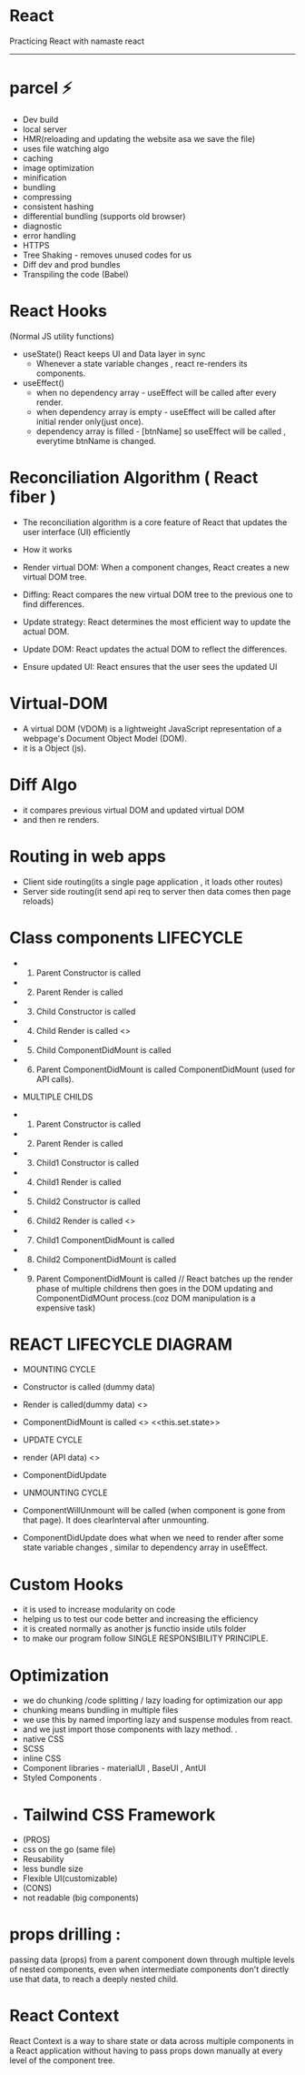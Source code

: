 # React

Practicing React with namaste react <hr>

# parcel ⚡️

- Dev build
- local server
- HMR(reloading and updating the website asa we save the file)
- uses file watching algo
- caching
- image optimization
- minification
- bundling
- compressing
- consistent hashing
- differential bundling (supports old browser)
- diagnostic
- error handling
- HTTPS
- Tree Shaking - removes unused codes for us
- Diff dev and prod bundles
- Transpiling the code (Babel)

# React Hooks

(Normal JS utility functions)

- useState() React keeps UI and Data layer in sync
  - Whenever a state variable changes , react re-renders its components.
- useEffect()
  - when no dependency array - useEffect will be called after every render.
  - when dependency array is empty - useEffect will be called after initial render only(just once).
  - dependency array is filled - [btnName] so useEffect will be called , everytime btnName is changed.

# Reconciliation Algorithm ( React fiber )

- The reconciliation algorithm is a core feature of React that updates the user interface (UI) efficiently
- How it works

- Render virtual DOM: When a component changes, React creates a new virtual DOM tree.
- Diffing: React compares the new virtual DOM tree to the previous one to find differences.
- Update strategy: React determines the most efficient way to update the actual DOM.
- Update DOM: React updates the actual DOM to reflect the differences.
- Ensure updated UI: React ensures that the user sees the updated UI

# Virtual-DOM

- A virtual DOM (VDOM) is a lightweight JavaScript representation of a webpage's Document Object Model (DOM).
- it is a Object (js).

# Diff Algo

- it compares previous virtual DOM and updated virtual DOM
- and then re renders.

# Routing in web apps

- Client side routing(its a single page application , it loads other routes)
- Server side routing(it send api req to server then data comes then page reloads)

# Class components LIFECYCLE

- 1. Parent Constructor is called
- 2. Parent Render is called
- 3. Child Constructor is called
- 4. Child Render is called
     <<DOM UPDATED IN >>
- 5. Child ComponentDidMount is called
- 6. Parent ComponentDidMount is called
     ComponentDidMount (used for API calls).

- MULTIPLE CHILDS
- 1. Parent Constructor is called
- 2. Parent Render is called
- 3. Child1 Constructor is called
- 4. Child1 Render is called
- 5. Child2 Constructor is called
- 6. Child2 Render is called
     <<DOM UPDATED IN SINGLE BATCH>>
- 7. Child1 ComponentDidMount is called
- 8. Child2 ComponentDidMount is called
- 9. Parent ComponentDidMount is called
     // React batches up the render phase of multiple childrens then goes in the DOM updating and ComponentDidMOunt process.(coz DOM manipulation is a expensive task)

# REACT LIFECYCLE DIAGRAM

- MOUNTING CYCLE

- Constructor is called (dummy data)
- Render is called(dummy data)
  <<DOM UPDATED dummy data rendered>>
- ComponentDidMount is called
  <<API CALL>>
  <<this.set.state>>

- UPDATE CYCLE

- render (API data)
  <<DOM UPDATED api data rendered>>
- ComponentDidUpdate

- UNMOUNTING CYCLE

- ComponentWillUnmount will be called (when component is gone from that page). It does clearInterval after unmounting.
- ComponentDidUpdate does what when we need to render after some state variable changes , similar to dependency array in useEffect.

# Custom Hooks

- it is used to increase modularity on code
- helping us to test our code better and increasing the efficiency
- it is created normally as another js functio inside utils folder
- to make our program follow SINGLE RESPONSIBILITY PRINCIPLE.

# Optimization

- we do chunking /code splitting / lazy loading for optimization our app
- chunking means bundling in multiple files
- we use this by named importing lazy and suspense modules from react.
- and we just import those components with lazy method.
  .
- native CSS
- SCSS
- inline CSS
- Component libraries - materialUI , BaseUI , AntUI
- Styled Components
  .
- # Tailwind CSS Framework
- (PROS)
- css on the go (same file)
- Reusability
- less bundle size
- Flexible UI(customizable)
- (CONS)
- not readable (big components)

# props drilling :

passing data (props) from a parent component down through multiple levels of nested components, even when intermediate components don't directly use that data, to reach a deeply nested child.

# React Context

React Context is a way to share state or data across multiple components in a React application without having to pass props down manually at every level of the component tree.
